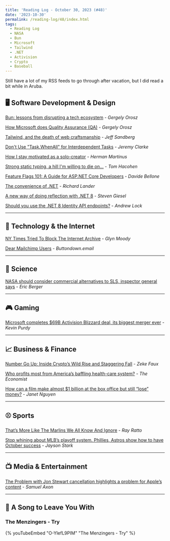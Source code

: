 ```yaml
---
title: 'Reading Log - October 30, 2023 (#48)'
date: '2023-10-30'
permalink: /reading-log/48/index.html
tags:
  - Reading Log
  - NASA
  - Bun
  - Microsoft
  - Tailwind
  - .NET
  - Activision
  - Crypto
  - Baseball
---
```


Still have a lot of my RSS feeds to go through after vacation, but I did read a bit while in Aruba.
<!-- excerpt -->

## 🖥 Software Development & Design

[Bun: lessons from disrupting a tech ecosystem](https://blog.pragmaticengineer.com/bun-lessons-from-disrupting/) - *Gergely Orosz*

[How Microsoft does Quality Assurance (QA)](https://blog.pragmaticengineer.com/how-microsoft-does-qa/) - *Gergely Orosz*

[Tailwind, and the death of web craftsmanship](https://pdx.su/blog/2023-07-26-tailwind-and-the-death-of-craftsmanship) - *Jeff Sandberg*

[Don't Use "Task.WhenAll" for Interdependent Tasks](https://jeremybytes.blogspot.com/2023/10/dont-use-taskwhenall-for-interdependent.html) - *Jeremy Clarke*

[How I stay motivated as a solo-creator](https://herman.bearblog.dev/how-i-stay-motivated-as-a-solo-creator/) - *Herman Martinus*

[Strong static typing, a hill I'm willing to die on...](https://www.svix.com/blog/strong-typing-hill-to-die-on/) - *Tom Hacohen*

[Feature Flags 101: A Guide for ASP.NET Core Developers](https://www.code4it.dev/blog/feature-flags-dotnet/) - *Davide Bellone*

[The convenience of .NET](https://devblogs.microsoft.com/dotnet/the-convenience-of-dotnet/) - *Richard Lander*

[A new way of doing reflection with .NET 8](https://steven-giesel.com/blogPost/05ecdd16-8dc4-490f-b1cf-780c994346a4) - *Steven Giesel*

[Should you use the .NET 8 Identity API endpoints?](https://andrewlock.net/should-you-use-the-dotnet-8-identity-api-endpoints/) - *Andrew Lock*

---

## 📡 Technology & the Internet

[NY Times Tried To Block The Internet Archive](https://www.techdirt.com/2023/10/25/ny-times-tried-to-block-the-internet-archive/) - *Glyn Moody*

[Dear Mailchimp Users](https://buttondown.email/blog/dear-mailchimp-users) - *Buttondown.email*

---

## 🔬 Science

[NASA should consider commercial alternatives to SLS, inspector general says](https://arstechnica.com/space/2023/10/inspector-general-on-nasas-plans-to-reduce-sls-costs-highly-unrealistic/) - *Eric Berger*

---

## 🎮 Gaming

[Microsoft completes $69B Activision Blizzard deal, its biggest merger ever](https://arstechnica.com/gaming/2023/10/microsoft-finally-owns-candy-crush-as-it-closes-69b-activision-blizzard-deal/) - *Kevin Purdy*

---

## 📈 Business & Finance

[Number Go Up: Inside Crypto’s Wild Rise and Staggering Fall](https://nextbigideaclub.com/magazine/number-go-inside-cryptos-wild-rise-staggering-fall-bookbite/45644/) - *Zeke Faux*

[Who profits most from America’s baffling health-care system?](https://www.economist.com/business/2023/10/08/who-profits-most-from-americas-baffling-health-care-system) - *The Economist*

[How can a film make almost $1 billion at the box office but still “lose” money?](https://www.marketplace.org/2023/10/10/how-can-a-film-make-almost-1-billion-at-the-box-office-but-still-lose-money/) - *Janet Nguyen*

---

## ⚾️ Sports

[That’s More Like The Marlins We All Know And Ignore](https://defector.com/thats-more-like-the-marlins-we-all-know-and-ignore) - *Ray Ratto*

[Stop whining about MLB’s playoff system. Phillies, Astros show how to have October success](https://theathletic.com/4959514/2023/10/13/mlb-playoff-system-phillies-astros-braves-dodgers/) - *Jayson Stark*

---

## 📺 Media & Entertainment

[The Problem with Jon Stewart cancellation highlights a problem for Apple’s content](https://arstechnica.com/gadgets/2023/10/report-apple-cancels-the-problem-with-jon-stewart-over-china-ai-topics/) - *Samuel Axon*

---

## 🎵 A Song to Leave You With

<h3 class="music">The Menzingers - Try</h3>

{% youTubeEmbed "O-YlefL9PIM" "The Menzingers - Try" %}